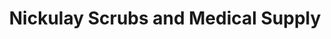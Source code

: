 ---
title: "Nickulay Scrubs and Medical Supply"
url: /manila/nickulay-scrubs-and-medical-supply/
shop: Sanitätshaus
---